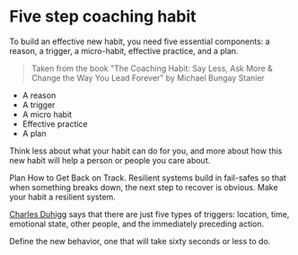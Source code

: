 # Five step coaching habit

To build an effective new habit, you need five essential components: a reason, a trigger, a micro-habit, effective practice, and a plan.

 > Taken from the book 
 "The Coaching Habit: Say Less, Ask More & Change the Way You Lead Forever" by Michael Bungay Stanier

- A reason
- A trigger
- A micro habit
- Effective practice
- A plan

Think less about what your habit can do for you, and more about how this new habit will help a person or people you care about.

Plan How to Get Back on Track. Resilient systems build in fail-safes so that when something breaks down, the next step to recover is obvious. Make your habit a resilient system.

[Charles Duhigg](https://www.amazon.co.uk/Power-Habit-Why-What-Change/dp/1847946240) says that there are just five types of triggers: location, time, emotional state, other people, and the immediately preceding action.

Define the new behavior, one that will take sixty seconds or less to do.
